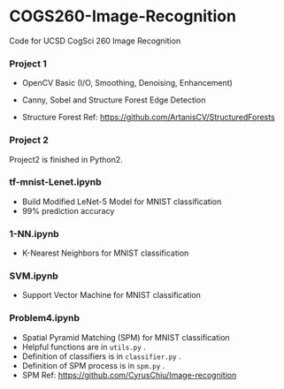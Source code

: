 # COGS260-Image-Recognition

Code for UCSD CogSci 260 Image Recognition

### Project 1

* OpenCV Basic (I/O, Smoothing, Denoising, Enhancement)

* Canny, Sobel and Structure Forest Edge Detection

* Structure Forest Ref: https://github.com/ArtanisCV/StructuredForests

### Project 2

Project2 is finished in Python2.

### tf-mnist-Lenet.ipynb

* Build Modified LeNet-5 Model for MNIST classification
* 99% prediction accuracy

### 1-NN.ipynb

* K-Nearest Neighbors for MNIST classification

### SVM.ipynb

* Support Vector Machine for MNIST classification

### Problem4.ipynb

* Spatial Pyramid Matching (SPM) for MNIST classification
* Helpful functions are in ```utils.py``` .
* Definition of classifiers is in ```classifier.py``` .
* Definition of SPM process is in ```spm.py``` .
* SPM Ref: https://github.com/CyrusChiu/Image-recognition
